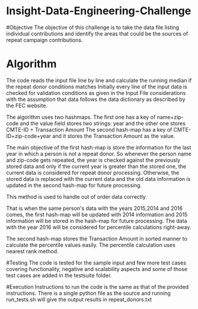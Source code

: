 # Insight-Data-Engineering-Challenge

#Objective
The objective of this challenge is to take the data file listing individual contributions and identify the areas that could be the sources of repeat campaign contributions.

# Algorithm
The code reads the input file line by line and calculate the running median if the repeat donor conditions matches
Initially every line of the input data is checked for validation conditions as given in the Input File considerations
with the assumption that data follows the data dictionary as described by the FEC website.

The algorithm uses two hashmaps.
The first one has a key of name+zip-code and the value field stores two strings: year and the other one stores CMTE-ID + Transaction Amount
The second hash-map has a key of CMTE-ID+zip-code+year and it stores the Transaction Amount as the value.

The main objective of the first hash-map is store the information for the last year in which a person is not a repeat donor.
So whenever the person name and zip-code gets repeated, the year is checked against the previously stored data and only if the current year
is greater than the stored one, the current data is considered for repeat donor processing.
Otherwise, the stored data is replaced with the current data and the old data information is updated in the second hash-map for future processing.

This method is used to handle out of order data correctly.

That is when the same person's data with the years 2015,2014 and 2016 comes, the first hash-map will be updated with 2014 information
and 2015 information will be stored in the hash-map for future processing. The data with the year 2016 will be considered for percentile calculations right-away.

The second hash-map stores the Transaction Amount in sorted manner to calculate the percentile values easily.
The percentile calculation uses nearest rank method.

#Testing
The code is tested for the sample input and few more test cases covering functionality, negative and scalability aspects and some of those test cases
are added in the testsuite folder.

#Execution
Instructions to run the code is the same as that of the provided instructions. There is a single python file as the source and running run_tests.sh will give the
output results in repeat_donors.txt

